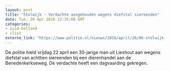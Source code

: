 ```yaml
---
layout: post
title: "Stolwijk - Verdachte aangehouden wegens diefstal siereenden"
date: Tue, 26 Apr 2016 12:35:00 GMT
categories: 
- zuid-holland 
- vlist 
externe_link: "https://www.politie.nl/nieuws/2016/april/26/06-stolwijk-verdachte-aangehouden-wegens-diefstal-siereenden.html"
---
```


De politie hield vrijdag 22 april een 30-jarige man uit Lieshout aan wegens diefstal van achttien siereenden bij een dierenhandel aan de Benedenkerkseweg. De verdachte heeft een dagvaarding gekregen.
